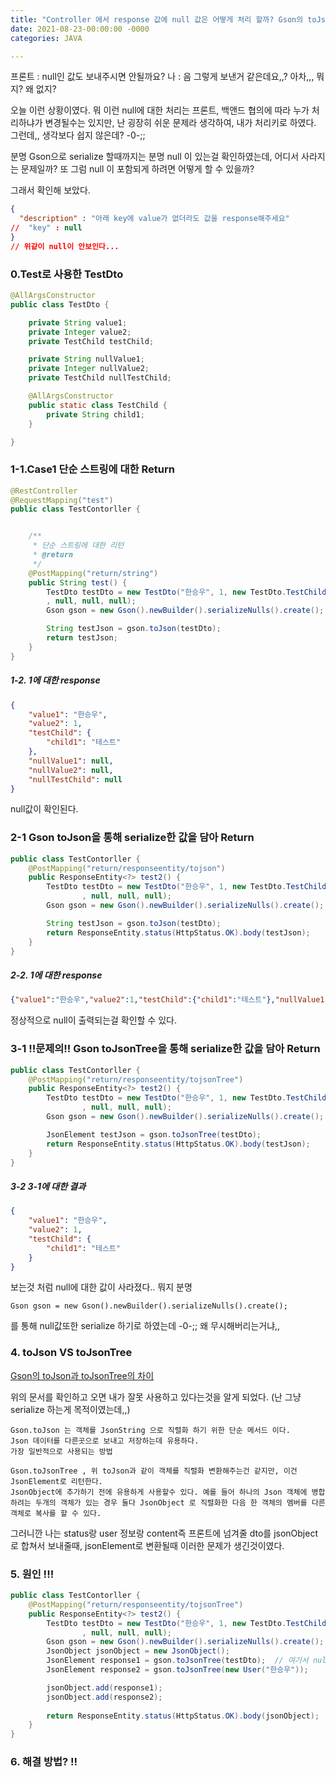 ```yaml
---
title: "Controller 에서 response 값에 null 값은 어떻게 처리 할까? Gson의 toJson & toJsonTree"
date: 2021-08-23-00:00:00 -0000
categories: JAVA

---
```


프론트 : null인 값도 보내주시면 안될까요?
나 : 음 그렇게 보낸거 같은데요,,? 아차,,, 뭐지? 왜 없지?

오늘 이런 상황이였다. 뭐 이런 null에 대한 처리는 프론트, 백앤드 협의에 따라 누가 처리하냐가 변경될수는 있지만, 난 굉장히 쉬운 문제라 생각하여, 내가 처리키로 하였다.
그런데,, 생각보다 쉽지 않은데? -0-;; 

분명 Gson으로 serialize 할때까지는 분명 null 이 있는걸 확인하였는데, 어디서 사라지는 문제일까? 또 그럼 null 이 포함되게 하려면 어떻게 할 수 있을까?

그래서 확인해 보았다.

```json
{
  "description" : "아래 key에 value가 없더라도 값을 response해주세요"
//  "key" : null
}
// 위같이 null이 안보인다...
```


### 0.Test로 사용한 TestDto
```java
@AllArgsConstructor
public class TestDto {

    private String value1;
    private Integer value2;
    private TestChild testChild;

    private String nullValue1;
    private Integer nullValue2;
    private TestChild nullTestChild;

    @AllArgsConstructor
    public static class TestChild {
        private String child1;
    }

}
```

### 1-1.Case1 단순 스트링에 대한 Return

```java
@RestController
@RequestMapping("test")
public class TestContorller {


    /**
     * 단순 스트링에 대한 리턴
     * @return
     */
    @PostMapping("return/string")
    public String test() {
        TestDto testDto = new TestDto("한승우", 1, new TestDto.TestChild("테스트")
        , null, null, null);
        Gson gson = new Gson().newBuilder().serializeNulls().create();

        String testJson = gson.toJson(testDto);
        return testJson;
    }
}
```

##### 1-2. 1에 대한 response
```json
{
    "value1": "한승우",
    "value2": 1,
    "testChild": {
        "child1": "테스트"
    },
    "nullValue1": null,
    "nullValue2": null,
    "nullTestChild": null
}
```
null값이 확인된다.

### 2-1 Gson toJson을 통해 serialize한 값을 담아 Return

```java
public class TestContorller {
    @PostMapping("return/responseentity/tojson")
    public ResponseEntity<?> test2() {
        TestDto testDto = new TestDto("한승우", 1, new TestDto.TestChild("테스트")
                , null, null, null);
        Gson gson = new Gson().newBuilder().serializeNulls().create();

        String testJson = gson.toJson(testDto);
        return ResponseEntity.status(HttpStatus.OK).body(testJson);
    }
}
```

##### 2-2. 1에 대한 response
```json
{"value1":"한승우","value2":1,"testChild":{"child1":"테스트"},"nullValue1":null,"nullValue2":null,"nullTestChild":null}
```

정상적으로 null이 출력되는걸 확인할 수 있다.


### 3-1 !!문제의!! Gson toJsonTree을 통해 serialize한 값을 담아 Return
```java
public class TestContorller {
    @PostMapping("return/responseentity/tojsonTree")
    public ResponseEntity<?> test2() {
        TestDto testDto = new TestDto("한승우", 1, new TestDto.TestChild("테스트")
                , null, null, null);
        Gson gson = new Gson().newBuilder().serializeNulls().create();

        JsonElement testJson = gson.toJsonTree(testDto);
        return ResponseEntity.status(HttpStatus.OK).body(testJson);
    }
}
```

##### 3-2  3-1에 대한 결과
```json
{
    "value1": "한승우",
    "value2": 1,
    "testChild": {
        "child1": "테스트"
    }
}
```

보는것 처럼 null에 대한 값이 사라졌다.. 뭐지 분명
```text
Gson gson = new Gson().newBuilder().serializeNulls().create(); 
```
를 통해 null값또한 serialize 하기로 하였는데 -0-;; 왜 무시해버리는거냐,,

### 4. toJson VS toJsonTree

[Gson의 toJson과 toJsonTree의 차이](https://github.com/google/gson/issues/1805)

위의 문서를 확인하고 오면 내가 잘못 사용하고 있다는것을 알게 되었다. (난 그냥 serialize 하는게 목적이였는데,,)

```text
Gson.toJson 는 객체를 JsonString 으로 직렬화 하기 위한 단순 메서드 이다. 
Json 데이터를 다른곳으로 보내고 저장하는데 유용하다.
가장 일반적으로 사용되는 방법
```

```text
Gson.toJsonTree , 위 toJson과 같이 객체를 직렬화 변환해주는건 같지만, 이건 JsonElement로 리턴한다.
JsonObject에 추가하기 전에 유용하게 사용할수 있다. 예를 들어 하나의 Json 객체에 병합하려는 두개의 객체가 있는 경우 둘다 JsonObject 로 직렬화한 다음 한 객체의 멤버를 다른 객체로 복사를 할 수 있다.
```

그러니깐 나는 status랑 user 정보랑 content즉 프론트에 넘겨줄 dto를 jsonObject로 합쳐서 보내줄때, jsonElement로 변환될때 이러한 문제가 생긴것이였다. 


### 5. 원인 !!!
```java
public class TestContorller {
    @PostMapping("return/responseentity/tojsonTree")
    public ResponseEntity<?> test2() {
        TestDto testDto = new TestDto("한승우", 1, new TestDto.TestChild("테스트")
                , null, null, null);
        Gson gson = new Gson().newBuilder().serializeNulls().create();
        JsonObject jsonObject = new JsonObject();
        JsonElement response1 = gson.toJsonTree(testDto);  // 여기서 null 값들이 사라짐
        JsonElement response2 = gson.toJsonTree(new User("한승우"));

        jsonObject.add(response1);
        jsonObject.add(response2);
        
        return ResponseEntity.status(HttpStatus.OK).body(jsonObject);
    }
}
```



### 6. 해결 방법? !!

